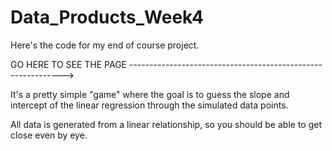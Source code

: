 # Data_Products_Week4

Here's the code for my end of course project.

GO HERE TO SEE THE PAGE ------------------------------------------------------------->

It's a pretty simple "game" where the goal is to guess the slope and intercept of the linear regression through the simulated data points.

All data is generated from a linear relationship, so you should be able to get close even by eye.
